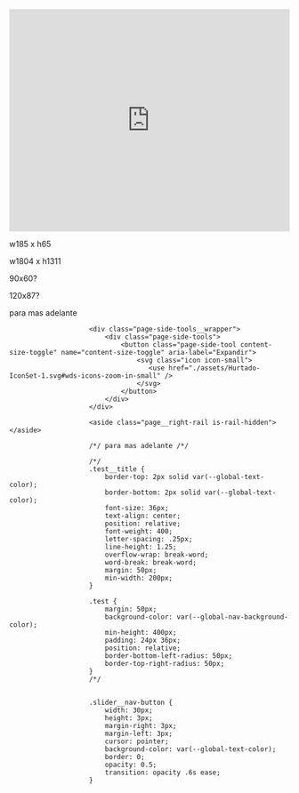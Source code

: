 <iframe src="https://discord.com/widget?id=619180228278747136&amp;theme=dark&amp;username=null" width="100%" height="400px" allowtransparency="true" frameborder="0" title="Widget del servidor de Discord"></iframe>

w185 x h65

w1804 x h1311

90x60?

120x87?

para mas adelante

                        <div class="page-side-tools__wrapper">
                            <div class="page-side-tools">
                                <button class="page-side-tool content-size-toggle" name="content-size-toggle" aria-label="Expandir">
                                    <svg class="icon icon-small">
                                       <use href="./assets/Hurtado-IconSet-1.svg#wds-icons-zoom-in-small" /> 
                                    </svg>
                                </button>
                            </div>
                        </div>

                        <aside class="page__right-rail is-rail-hidden"></aside>

                        /*/ para mas adelante /*/

                        /*/
                        .test__title {
                            border-top: 2px solid var(--global-text-color);
                            border-bottom: 2px solid var(--global-text-color);
                            font-size: 36px;
                            text-align: center;
                            position: relative;
                            font-weight: 400;
                            letter-spacing: .25px;
                            line-height: 1.25;
                            overflow-wrap: break-word;
                            word-break: break-word;
                            margin: 50px;
                            min-width: 200px;
                        }
                        
                        .test {
                            margin: 50px;
                            background-color: var(--global-nav-background-color);
                            min-height: 400px;
                            padding: 24px 36px;
                            position: relative;
                            border-bottom-left-radius: 50px;
                            border-top-right-radius: 50px;
                        }
                        /*/


                        .slider__nav-button {
                            width: 30px;
                            height: 3px;
                            margin-right: 3px;
                            margin-left: 3px;
                            cursor: pointer;
                            background-color: var(--global-text-color);
                            border: 0;
                            opacity: 0.5;
                            transition: opacity .6s ease;
                        }